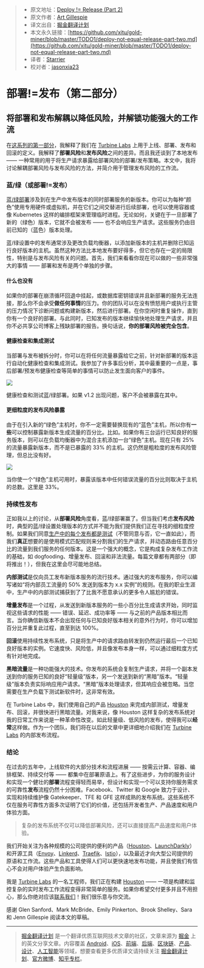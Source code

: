 > * 原文地址：[Deploy != Release (Part 2)](https://blog.turbinelabs.io/deploy-not-equal-release-part-two-acbfe402a91c)
> * 原文作者：[Art Gillespie](https://blog.turbinelabs.io/@artgillespie?source=post_header_lockup)
> * 译文出自：[掘金翻译计划](https://github.com/xitu/gold-miner)
> * 本文永久链接：[https://github.com/xitu/gold-miner/blob/master/TODO1/deploy-not-equal-release-part-two.md](https://github.com/xitu/gold-miner/blob/master/TODO1/deploy-not-equal-release-part-two.md)
> * 译者：[Starrier](https://github.com/Starriers)
> * 校对者：[jasonxia23](https://github.com/jasonxia23)

# 部署!=发布（第二部分）

## 将部署和发布解耦以降低风险，并解锁功能强大的工作流

在[这系列的第一部分](https://medium.com/turbine-labs/deploy-not-equal-release-part-one-4724bc1e726b)，我解释了我们在 [Turbine Labs](https://turbinelabs.io) 上用于上线、部署、发布和回滚的定义。我解释了**部署风险**和**发布风险**之间的差异。而且我还谈到了本地发布 —— 一种常用的用于将生产请求暴露给部署风险的部署/发布策略。本文中，我将讨论解耦部署风险与发布风险的方法，并简介用于管理发布风险的工作流。

### 蓝/绿（或部署!=发布）

[蓝/绿部署](https://martinfowler.com/bliki/BlueGreenDeployment.html)涉及到在生产中发布版本的同时部署服务的新版本。你可以为每种“颜色”使用专用硬件或虚拟机，并在它们之间交替进行后续部署，也可以使用容器或像 Kubernetes 这样的编排框架来管理临时进程。无论如何，关键在于一旦部署了新的（绿色）版本，它就不会被发布 —— 也不会响应生产请求。这些服务仍由目前已知的（蓝色）版本处理。

蓝/绿设置中的发布通常涉及更改负载均衡器，以添加新版本的主机并删除已知运行良好版本的主机。虽然这种方法比本地发布要好得多，但它也存在一定的局限性，特别是与发布风险有关的问题。首先，我们来看看你现在可以做的一些非常强大的事情 —— 部署和发布是两个单独的步骤。

#### 什么也没有

如果你的部署在崩溃循环回退中挂起，或数据库密钥错误并且新部署的服务无法连接，那么你不会承受**做任何事情**的压力。你的团队可以在没有愤怒用户或执行主管的压力情况下诊断问题或构建新版本，然后进行部署。在你空闲时重复操作，直到你有一个良好的部署。与此同时，已知发布的版本继续愉快地处理生产请求，并且你不必共享公司博客上残缺部署的报告。换句话说，**你的部署风险被完全包含**。

#### 健康检查和集成测试

当部署与发布被拆分时，你可以在将任何流量暴露给它之前，针对新部署的版本运行自动化健康检查和集成测试。我参加了许多事后分析，其中最重要的一点是，事后部署/预发布健康检查等简单的事情可以防止发生面向客户的事件。

![](https://cdn-images-1.medium.com/max/800/1*YcCeIx4-FrWMS63ZaVqSRQ.png)

健康检查和测试蓝/绿部署。如果 v1.2 出现问题，客户不会被暴露在其中。

#### 更细粒度的发布风险暴露

由于在引入新的“绿色”主机时，你不一定需要替换现有的“蓝色”主机，所以你有**一些**可以控制暴露新版本生成流量的百分比。比如。如果你有三台运行已知良好的服务版本，则可以在负载均衡器中为混合主机添加一台“绿色”主机。现在只有 25% 的流量暴露新版本，而不是已暴露的 33% 的主机。这仍然是粗粒度的发布风险管理，但总比没有好。

![](https://cdn-images-1.medium.com/max/800/1*7D-TdjRuzt9wGX1dcMnitg.png)

当你使一个“绿色”主机可用时，暴露该版本中任何错误流量的百分比则取决于主机的总数。这里是 33%。

### 持续性发布

正如我以上的讨论，从**部署风险**角度看，蓝/绿部署赢了。但当我们考虑**发布风险**时，典型的蓝/绿设置处理版本的方式并不能为我们提供我们正在寻找的细粒度控制。如果我们同意[生产中的每个发布都是测试](https://medium.com/turbine-labs/every-release-is-a-production-test-b31d80f2bc74)（不管同意与否，它一直如此），而我们**真正**想要的是使用模式匹配规则来分割我们的生产请求，并动态路由任意百分比的流量到我们服务的任何版本。这是一个强大的概念，它是构成复杂发布工作流的基础，如 dogfooding、增量发布、回滚和非法流量。每篇文章都有两部分（即将推出！），但我在这里会尽可能地总结。

**内部测试**是仅向员工发布新版本服务的流行技术。通过强大的发布服务，你可以编写诸如“将内部员工流量的 50% 发送到版本为 x.x 实例”的规则。在我的职业生涯中，生产中的内部测试捕获到了了比我不愿意承认的更多令人尴尬的错误。

**增量发布**是一个过程，从发送到新版本服务的一些小百分比生成请求开始，同时监视这些请求的性能 —— 错误、延迟、成功率等 —— 与之前的产品版本相比而言。当你确信新版本不会出现任何与已知良好版本相关的意外行为时，你可以增加百分比并重复此过程，直至到达 100%。

**回滚**使用持续性发布系统，只是将生产中的请求路由转发到仍然运行最后一个已知良好版本的实例。它速度快、风险低，并且像发布本身一样，可以通过细粒度方式有针对地完成。

**黑暗流量**是一种功能强大的技术。你发布的系统会复制生产请求，并将一个副本发送到你的服务已知的良好“轻量级”版本，另一个发送到新的“黑暗”版本。“轻量级”版本负责实际响应用户请求。“黑暗”版本处理请求，但其响应会被忽略。当您需要在生产负载下测试新软件时，这非常有效。

在 Turbine Labs 中，我们使用自己的产品 [Houston](https://turbinelabs.io) 来完成内部测试，增量发布、回滚，并很快进行黑暗流量。对我来说，像 Houston 这样复杂的发布系统对我的日常工作来说是一种革命性改变。如此轻量级、低风险的发布，使得我可以**经常**这样做。作为一个团队，我们将在以后的文章中更详细地介绍我们在 [Turbine Labs](https://turbinelabs.io) 的内部发布流程。

### 结论

在过去的五年中，上线软件的大部分技术和流程进展 —— 按需云计算、容器、编排框架、持续交付等 —— 都集中在部署原语上。有了这些进步，为你的服务设计和实现一个健壮的**部署**流程变得轻而易举，但设计和实现一个可以支持你服务需求的可靠性**发布**流程仍然十分困难。Facebook、Twitter 和 Google 致力于设计、实现和持续维护像 Gatekeeper、TFE 和 GFE 这样成熟的发布系统。这些系统不仅在服务可靠性方面多次证明了它们的价值，还包括开发者生产、产品速度和用户体验方面。

> 复杂的发布系统不仅可以降低部署风险，还可以直接提高产品速度和用户体验。

我们开始关注为各种规模的公司提供的便利的产品（[Houston](https://turbinelabs.io)、[LaunchDarkly](https://launchdarkly.com/)）和开源工具（[Envoy](https://lyft.github.io/envoy/)、[Linkerd](https://linkerd.io/)、[Traefik](https://traefik.io/)、[Istio](https://istio.io)），以及最近才向大型公司提供的原语和工作流。这些产品和工具使得人们可以更快速地发布功能，并且使我们有信心不会对用户体验产生负面影响。

我是 [Turbine Labs](https://turbinelabs.io/) 的一名工程师，我们正在构建 [Houston](https://docs.turbinelabs.io/reference/#introduction) —— 一项是构建和监控复杂的实时发布工作流程变得非常简单的服务。如果你希望交付更多并且不用担心，那么你绝对应该[联系我们](https://turbinelabs.io/contact)！我们很乐意与你交流。

感谢 Glen Sanford、Mark McBride、Emily Pinkerton、Brook Shelley、Sara 和 Jenn Gillespie 阅读本文的草稿。


---

> [掘金翻译计划](https://github.com/xitu/gold-miner) 是一个翻译优质互联网技术文章的社区，文章来源为 [掘金](https://juejin.im) 上的英文分享文章。内容覆盖 [Android](https://github.com/xitu/gold-miner#android)、[iOS](https://github.com/xitu/gold-miner#ios)、[前端](https://github.com/xitu/gold-miner#前端)、[后端](https://github.com/xitu/gold-miner#后端)、[区块链](https://github.com/xitu/gold-miner#区块链)、[产品](https://github.com/xitu/gold-miner#产品)、[设计](https://github.com/xitu/gold-miner#设计)、[人工智能](https://github.com/xitu/gold-miner#人工智能)等领域，想要查看更多优质译文请持续关注 [掘金翻译计划](https://github.com/xitu/gold-miner)、[官方微博](http://weibo.com/juejinfanyi)、[知乎专栏](https://zhuanlan.zhihu.com/juejinfanyi)。
